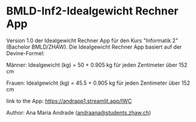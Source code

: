 # BMLD-Inf2-Idealgewicht Rechner App

Version 1.0 der Idealgewicht Rechner App für den Kurs "Informatik 2" (Bachelor BMLD/ZHAW). Die Idealgewicht Rechner App basiert auf der Devine-Formel: 

Männer: Idealgewicht (kg) = 50 + 0.905 kg für jeden Zentimeter über 152 cm

Frauen: Idealgewicht (kg) = 45.5 + 0.905 kg für jeden Zentimeter über 152 cm

link to the App: https://andrapp1.streamlit.app/IWC

Author:
Ana Maria Andrade (andraana@students.zhaw.ch)
